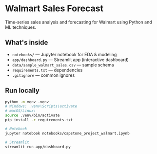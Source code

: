 # Walmart Sales Forecast

Time-series sales analysis and forecasting for Walmart using Python and ML techniques.

## What's inside
- `notebooks/` — Jupyter notebook for EDA & modeling
- `app/dashboard.py` — Streamlit app (interactive dashboard)
- `data/sample_walmart_sales.csv` — sample schema
- `requirements.txt` — dependencies
- `.gitignore` — common ignores

## Run locally
```bash
python -m venv .venv
# Windows: .venv\Scripts\activate
# macOS/Linux:
source .venv/bin/activate
pip install -r requirements.txt

# Notebook
jupyter notebook notebooks/capstone_project_walmart.ipynb

# Streamlit
streamlit run app/dashboard.py
```
